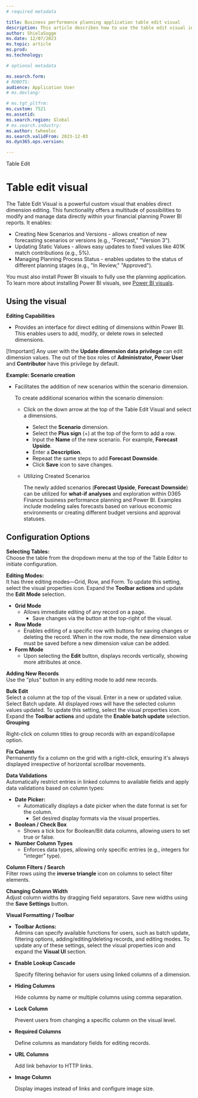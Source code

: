 ```yaml
---
# required metadata

title: Business performance planning application table edit visual
description: This article describes how to use the table edit visual in the Business performance planning application in Microsoft Dynamics 365 Finance.
author: ShielaSogge
ms.date: 12/07/2023
ms.topic: article
ms.prod: 
ms.technology: 

# optional metadata

ms.search.form: 
# ROBOTS: 
audience: Application User
# ms.devlang: 

# ms.tgt_pltfrm: 
ms.custom: 7521
ms.assetid: 
ms.search.region: Global
# ms.search.industry: 
ms.author: twheeloc
ms.search.validFrom: 2023-12-03
ms.dyn365.ops.version: 

---
```

Table Edit

# Table edit visual


The Table Edit Visual is a powerful custom visual that enables direct dimension editing. This functionality offers a multitude of possibilities to modify and manage data directly within your financial planning Power BI reports. It enables:

-   Creating New Scenarios and Versions - allows creation of new forecasting scenarios or versions (e.g., "Forecast," "Version 3").
-   Updating Static Values - allows easy updates to fixed values like 401K match contributions (e.g., 5%).
-   Managing Planning Process Status - enables updates to the status of different planning stages (e.g., "In Review," "Approved").

You must also install Power BI visuals to fully use the planning application. To learn more about installing Power BI visuals, see [Power BI visuals](/power-bi/developer/visuals).

## Using the visual

**Editing Capabilities**

-   Provides an interface for direct editing of dimensions within Power BI. This enables users to add, modify, or delete rows in selected dimensions.
 
  [!Important] Any user with the **Update dimension data privilege** can edit dimension values.  The out of the box roles of **Administrator, Power User** and **Contributor** have this privilege by default.



**Example: Scenario creation**

-   Facilitates the addition of new scenarios within the scenario dimension.

    To create additional scenarios within the scenario dimension:

    -   Click on the down arrow at the top of the Table Edit Visual and select a dimensions.
        -   Select the **Scenario** dimension.
        -   Select the **Plus sign** (+) at the top of the form to add a row. 
        -   Input the **Name** of the new scenario.  For example, **Forecast Upside**.
        -   Enter a **Description**.
        -   Repeaat the same steps to add **Forecast Downside**.
        -   Click **Save** icon to save changes.
          
    -   Utilizing Created Scenarios

        The newly added scenarios (**Forecast Upside**, **Forecast Downside**) can be utilized for **what-if** **analyses** and exploration within D365 Finance business performance planning and Power BI. Examples include modeling sales forecasts based on various economic environments or creating different budget versions and approval statuses.


## Configuration Options

**Selecting Tables:**  
Choose the table from the dropdown menu at the top of the Table Editor to initiate configuration.

**Editing Modes:**  
It has three editing modes—Grid, Row, and Form. To update this setting, select the visual properties icon.  Expand the **Toolbar actions** and update the **Edit Mode** selection.   

-   **Grid Mode**
    -   Allows immediate editing of any record on a page.
        -   Save changes via the button at the top-right of the visual.
-   **Row Mode**
    -   Enables editing of a specific row with buttons for saving changes or deleting the record.  When in the row mode, the new dimension value must be saved before a new dimension value can be added.
-   **Form Mode**
    -   Upon selecting the **Edit** button, displays records vertically, showing more attributes at once.

**Adding New Records**  
Use the "plus" button in any editing mode to add new records.

**Bulk Edit**  
Select a column at the top of the visual.  Enter in a new or updated value.  Select Batch update.  All displayed rows will have the selected column values updated.   To update this setting, select the visual properties icon.  Expand the **Toolbar actions** and update the **Enable batch update** selection.   
**Grouping**

Right-click on column titles to group records with an expand/collapse option.

**Fix Column**  
Permanently fix a column on the grid with a right-click, ensuring it's always displayed irrespective of horizontal scrollbar movements.

**Data Validations**  
Automatically restrict entries in linked columns to available fields and apply data validations based on column types:

-   **Date Picker:**
    -   Automatically displays a date picker when the date format is set for the column.
        -   Set desired display formats via the visual properties.
-   **Boolean / Check Box**
    -   Shows a tick box for Boolean/Bit data columns, allowing users to set true or false.
-   **Number Column Types**
    -   Enforces data types, allowing only specific entries (e.g., integers for "integer" type).

**Column Filters / Search**  
Filter rows using the **inverse triangle** icon on columns to select filter elements.


**Changing Column Width**  
Adjust column widths by dragging field separators. Save new widths using the **Save Settings** button.

**Visual Formatting / Toolbar**

-   **Toolbar Actions:**  
    Admins can specify available functions for users, such as batch update, filtering options, adding/editing/deleting records, and editing modes.  To update any of these settings, select the visual properties icon and expand the **Visual UI** section.
 
-   **Enable Lookup Cascade**

    Specify filtering behavior for users using linked columns of a dimension.

-   **Hiding Columns**

    Hide columns by name or multiple columns using comma separation.

-   **Lock Column**

    Prevent users from changing a specific column on the visual level.

-   **Required Columns**

    Define columns as mandatory fields for editing records.

-   **URL Columns**

    Add link behavior to HTTP links.

-   **Image Column**

    Display images instead of links and configure image size.


